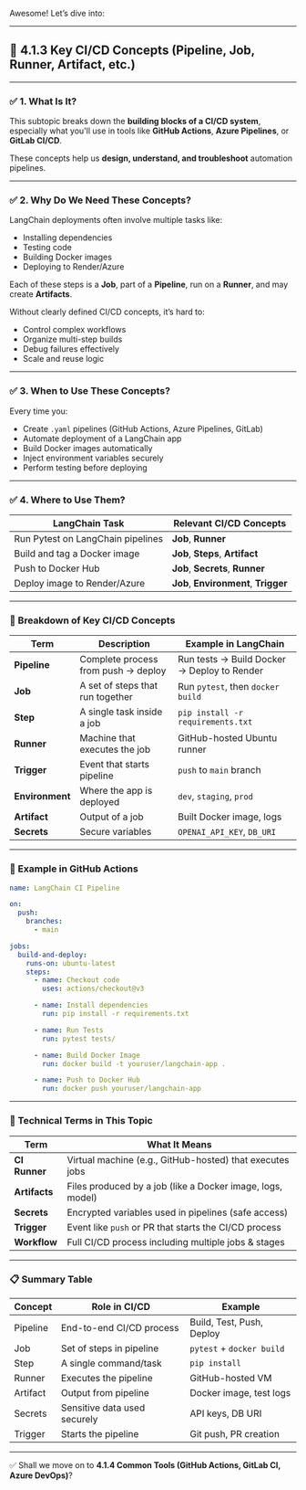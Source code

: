 Awesome! Let’s dive into:

---

## 🔹 **4.1.3 Key CI/CD Concepts (Pipeline, Job, Runner, Artifact, etc.)**

---

### ✅ 1. What Is It?

This subtopic breaks down the **building blocks of a CI/CD system**, especially what you'll use in tools like **GitHub Actions**, **Azure Pipelines**, or **GitLab CI/CD**.

These concepts help us **design, understand, and troubleshoot** automation pipelines.

---

### ✅ 2. Why Do We Need These Concepts?

LangChain deployments often involve multiple tasks like:

* Installing dependencies
* Testing code
* Building Docker images
* Deploying to Render/Azure

Each of these steps is a **Job**, part of a **Pipeline**, run on a **Runner**, and may create **Artifacts**.

Without clearly defined CI/CD concepts, it’s hard to:

* Control complex workflows
* Organize multi-step builds
* Debug failures effectively
* Scale and reuse logic

---

### ✅ 3. When to Use These Concepts?

Every time you:

* Create `.yaml` pipelines (GitHub Actions, Azure Pipelines, GitLab)
* Automate deployment of a LangChain app
* Build Docker images automatically
* Inject environment variables securely
* Perform testing before deploying

---

### ✅ 4. Where to Use Them?

| LangChain Task                    | Relevant CI/CD Concepts               |
| --------------------------------- | ------------------------------------- |
| Run Pytest on LangChain pipelines | **Job**, **Runner**                   |
| Build and tag a Docker image      | **Job**, **Steps**, **Artifact**      |
| Push to Docker Hub                | **Job**, **Secrets**, **Runner**      |
| Deploy image to Render/Azure      | **Job**, **Environment**, **Trigger** |

---

### 🧠 Breakdown of Key CI/CD Concepts

| Term            | Description                         | Example in LangChain                        |
| --------------- | ----------------------------------- | ------------------------------------------- |
| **Pipeline**    | Complete process from push → deploy | Run tests → Build Docker → Deploy to Render |
| **Job**         | A set of steps that run together    | Run `pytest`, then `docker build`           |
| **Step**        | A single task inside a job          | `pip install -r requirements.txt`           |
| **Runner**      | Machine that executes the job       | GitHub-hosted Ubuntu runner                 |
| **Trigger**     | Event that starts pipeline          | `push` to `main` branch                     |
| **Environment** | Where the app is deployed           | `dev`, `staging`, `prod`                    |
| **Artifact**    | Output of a job                     | Built Docker image, logs                    |
| **Secrets**     | Secure variables                    | `OPENAI_API_KEY`, `DB_URI`                  |

---

### 🧠 Example in GitHub Actions

```yaml
name: LangChain CI Pipeline

on:
  push:
    branches:
      - main

jobs:
  build-and-deploy:
    runs-on: ubuntu-latest
    steps:
      - name: Checkout code
        uses: actions/checkout@v3

      - name: Install dependencies
        run: pip install -r requirements.txt

      - name: Run Tests
        run: pytest tests/

      - name: Build Docker Image
        run: docker build -t youruser/langchain-app .

      - name: Push to Docker Hub
        run: docker push youruser/langchain-app
```

---

### 📌 Technical Terms in This Topic

| Term          | What It Means                                              |
| ------------- | ---------------------------------------------------------- |
| **CI Runner** | Virtual machine (e.g., GitHub-hosted) that executes jobs   |
| **Artifacts** | Files produced by a job (like a Docker image, logs, model) |
| **Secrets**   | Encrypted variables used in pipelines (safe access)        |
| **Trigger**   | Event like `push` or PR that starts the CI/CD process      |
| **Workflow**  | Full CI/CD process including multiple jobs & stages        |

---

### 📋 Summary Table

| Concept  | Role in CI/CD                | Example                   |
| -------- | ---------------------------- | ------------------------- |
| Pipeline | End-to-end CI/CD process     | Build, Test, Push, Deploy |
| Job      | Set of steps in pipeline     | `pytest` + `docker build` |
| Step     | A single command/task        | `pip install`             |
| Runner   | Executes the pipeline        | GitHub-hosted VM          |
| Artifact | Output from pipeline         | Docker image, test logs   |
| Secrets  | Sensitive data used securely | API keys, DB URI          |
| Trigger  | Starts the pipeline          | Git push, PR creation     |

---

✅ Shall we move on to **4.1.4 Common Tools (GitHub Actions, GitLab CI, Azure DevOps)**?
